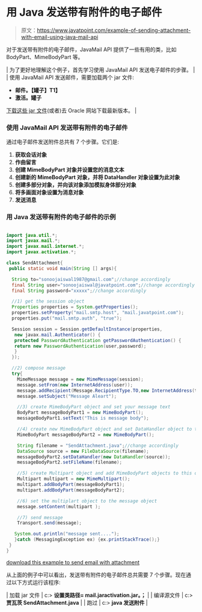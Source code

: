 # 用 Java 发送带有附件的电子邮件

> 原文：<https://www.javatpoint.com/example-of-sending-attachment-with-email-using-java-mail-api>

对于发送带有附件的电子邮件，JavaMail API 提供了一些有用的类，比如 BodyPart、MimeBodyPart 等。

| 为了更好地理解这个例子，首先学习使用 JavaMail API 发送电子邮件的步骤。 |
| 使用 JavaMail API 发送邮件，需要加载两个 jar 文件:

*   **邮件。【罐子】T1】**
*   **激活。罐子**

[下载这些 jar 文件](https://static.javatpoint.com/src/mail/mailactivation.zip)(或者)去 Oracle 网站下载最新版本。 |

### 使用 JavaMail API 发送带有附件的电子邮件

通过电子邮件发送附件总共有 7 个步骤。它们是:

1.  **获取会话对象**
2.  **作曲留言**
3.  **创建 MimeBodyPart 对象并设置您的消息文本**
4.  **创建新的 MimeBodyPart 对象，并将 DataHandler 对象设置为此对象**
5.  **创建多部分对象，并向该对象添加模拟身体部分对象**
6.  **将多画面对象设置为消息对象**
7.  **发送消息**

### 用 Java 发送带有附件的电子邮件的示例

```java

import java.util.*;
import javax.mail.*;
import javax.mail.internet.*;
import javax.activation.*;

class SendAttachment{
 public static void main(String [] args){

  String to="sonoojaiswal1987@gmail.com";//change accordingly
  final String user="sonoojaiswal@javatpoint.com";//change accordingly
  final String password="xxxxx";//change accordingly

  //1) get the session object   
  Properties properties = System.getProperties();
  properties.setProperty("mail.smtp.host", "mail.javatpoint.com");
  properties.put("mail.smtp.auth", "true");

  Session session = Session.getDefaultInstance(properties,
   new javax.mail.Authenticator() {
   protected PasswordAuthentication getPasswordAuthentication() {
   return new PasswordAuthentication(user,password);
   }
  });

  //2) compose message   
  try{
    MimeMessage message = new MimeMessage(session);
    message.setFrom(new InternetAddress(user));
    message.addRecipient(Message.RecipientType.TO,new InternetAddress(to));
    message.setSubject("Message Aleart");

    //3) create MimeBodyPart object and set your message text   
    BodyPart messageBodyPart1 = new MimeBodyPart();
    messageBodyPart1.setText("This is message body");

    //4) create new MimeBodyPart object and set DataHandler object to this object    
    MimeBodyPart messageBodyPart2 = new MimeBodyPart();

    String filename = "SendAttachment.java";//change accordingly
    DataSource source = new FileDataSource(filename);
    messageBodyPart2.setDataHandler(new DataHandler(source));
    messageBodyPart2.setFileName(filename);

    //5) create Multipart object and add MimeBodyPart objects to this object    
    Multipart multipart = new MimeMultipart();
    multipart.addBodyPart(messageBodyPart1);
    multipart.addBodyPart(messageBodyPart2);

    //6) set the multiplart object to the message object
    message.setContent(multipart );

    //7) send message
    Transport.send(message);

   System.out.println("message sent....");
   }catch (MessagingException ex) {ex.printStackTrace();}
 }
}

```

[download this example to send email with attachment](https://static.javatpoint.com/src/mail/sendattachment.zip)

从上面的例子中可以看出，发送带有附件的电子邮件总共需要 7 个步骤。现在通过以下方式运行该程序:

| 加载 jar 文件 | c:\> **设置类路径= mail.jaractivation.jar。；** |
| 编译源文件 | c:\> **贾瓦茨 SendAttachment.java** |
| 跑过 | c:\> **java 发送附件** |